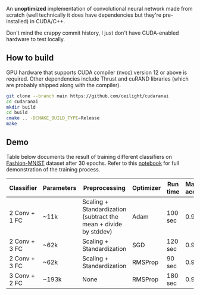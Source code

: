 An **unoptimized** implementation of convolutional neural network made from
scratch (well technically it does have dependencies but they're pre-installed)
in CUDA/C++.

Don't mind the crappy commit history, I just don't have CUDA-enabled hardware
to test locally.

## How to build

GPU hardware that supports CUDA compiler (nvcc) version 12 or above is required.
Other dependencies include Thrust and cuRAND libraries (which are probably
shipped along with the compiler).

```bash
git clone --branch main https://github.com/ceilight/cudaranai
cd cudaranai
mkdir build
cd build
cmake .. -DCMAKE_BUILD_TYPE=Release
make
```

## Demo

Table below documents the result of training different classifiers on
[Fashion-MNIST](https://github.com/zalandoresearch/fashion-mnist) dataset after
30 epochs. Refer to this [notebook](https://colab.research.google.com/drive/1PTEictwtufbPmYrmPti-UT2d56daOq6B?usp=sharing)
for full demonstration of the training process.

| Classifier | Parameters | Preprocessing | Optimizer | Run time | Max. test accuracy |
| --- | --- | --- | --- | --- | --- |
| 2 Conv + 1 FC | ~11k | Scaling + Standardization (subtract the mean + divide by stddev) | Adam | 100 sec | 0.9063 |
| 2 Conv + 3 FC | ~62k | Scaling + Standardization | SGD | 120 sec | 0.9079 |
| 2 Conv + 3 FC | ~62k | Scaling + Standardization | RMSProp | 90 sec | 0.9015 |
| 3 Conv + 2 FC | ~193k | None | RMSProp | 180 sec | 0.9038 |
